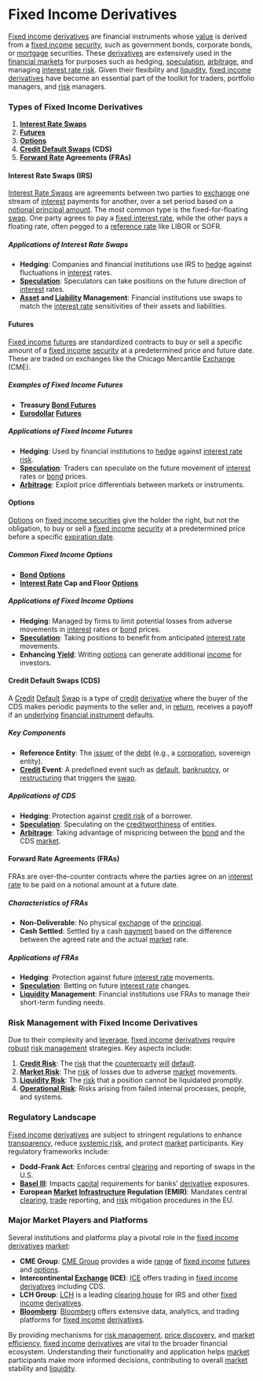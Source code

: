 # Fixed Income Derivatives

[Fixed income](../f/fixed_income.md) [derivatives](../d/derivatives.md) are financial instruments whose [value](../v/value.md) is derived from a [fixed income](../f/fixed_income.md) [security](../s/security.md), such as government bonds, corporate bonds, or [mortgage](../m/mortgage.md) securities. These [derivatives](../d/derivatives.md) are extensively used in the [financial markets](../f/financial_market.md) for purposes such as hedging, [speculation](../s/speculation.md), [arbitrage](../a/arbitrage.md), and managing [interest rate risk](../i/interest_rate_risk.md). Given their flexibility and [liquidity](../l/liquidity.md), [fixed income](../f/fixed_income.md) [derivatives](../d/derivatives.md) have become an essential part of the toolkit for traders, portfolio managers, and [risk](../r/risk.md) managers.

### Types of Fixed Income Derivatives
1. **[Interest Rate Swaps](../i/interest_rate_swaps.md)**
2. **[Futures](../f/futures.md)**
3. **[Options](../o/options.md)**
4. **[Credit Default Swaps](../c/credit_default_swaps.md) (CDS)**
5. **[Forward Rate](../f/forward_rate.md) Agreements (FRAs)**

#### Interest Rate Swaps (IRS)
[Interest Rate Swaps](../i/interest_rate_swaps.md) are agreements between two parties to [exchange](../e/exchange.md) one stream of [interest](../i/interest.md) payments for another, over a set period based on a [notional principal amount](../n/notional_principal_amount.md). The most common type is the fixed-for-floating [swap](../s/swap.md). One party agrees to pay a [fixed interest rate](../f/fixed_interest_rate.md), while the other pays a floating rate, often pegged to a [reference rate](../r/reference_rate.md) like LIBOR or SOFR.

##### Applications of Interest Rate Swaps
- **Hedging**: Companies and financial institutions use IRS to [hedge](../h/hedge.md) against fluctuations in [interest](../i/interest.md) rates.
- **[Speculation](../s/speculation.md)**: Speculators can take positions on the future direction of [interest](../i/interest.md) rates.
- **[Asset](../a/asset.md) and [Liability](../l/liability.md) Management**: Financial institutions use swaps to match the [interest rate](../i/interest_rate.md) sensitivities of their assets and liabilities.

#### Futures
[Fixed income](../f/fixed_income.md) [futures](../f/futures.md) are standardized contracts to buy or sell a specific amount of a [fixed income](../f/fixed_income.md) [security](../s/security.md) at a predetermined price and future date. These are traded on exchanges like the Chicago Mercantile [Exchange](../e/exchange.md) (CME).

##### Examples of Fixed Income Futures
- **Treasury [Bond Futures](../b/bond_futures.md)**
- **[Eurodollar](../e/eurodollar.md) [Futures](../f/futures.md)**

##### Applications of Fixed Income Futures
- **Hedging**: Used by financial institutions to [hedge](../h/hedge.md) against [interest rate risk](../i/interest_rate_risk.md).
- **[Speculation](../s/speculation.md)**: Traders can speculate on the future movement of [interest](../i/interest.md) rates or [bond](../b/bond.md) prices.
- **[Arbitrage](../a/arbitrage.md)**: Exploit price differentials between markets or instruments.

#### Options
[Options](../o/options.md) on [fixed income securities](../f/fixed_income_securities.md) give the holder the right, but not the obligation, to buy or sell a [fixed income](../f/fixed_income.md) [security](../s/security.md) at a predetermined price before a specific [expiration date](../e/expiration_date.md).

##### Common Fixed Income Options
- **[Bond](../b/bond.md) [Options](../o/options.md)**
- **[Interest Rate](../i/interest_rate.md) Cap and Floor [Options](../o/options.md)**

##### Applications of Fixed Income Options
- **Hedging**: Managed by firms to limit potential losses from adverse movements in [interest](../i/interest.md) rates or [bond](../b/bond.md) prices.
- **[Speculation](../s/speculation.md)**: Taking positions to benefit from anticipated [interest rate](../i/interest_rate.md) movements.
- **Enhancing [Yield](../y/yield.md)**: Writing [options](../o/options.md) can generate additional [income](../i/income.md) for investors.

#### Credit Default Swaps (CDS)
A [Credit](../c/credit.md) [Default](../d/default.md) [Swap](../s/swap.md) is a type of [credit](../c/credit.md) [derivative](../d/derivative.md) where the buyer of the CDS makes periodic payments to the seller and, in [return](../r/return.md), receives a payoff if an [underlying](../u/underlying.md) [financial instrument](../f/financial_instrument.md) defaults.

##### Key Components
- **Reference Entity**: The [issuer](../i/issuer.md) of the [debt](../d/debt.md) (e.g., a [corporation](../c/corporation.md), sovereign entity).
- **[Credit](../c/credit.md) Event**: A predefined event such as [default](../d/default.md), [bankruptcy](../b/bankruptcy.md), or [restructuring](../r/restructuring.md) that triggers the [swap](../s/swap.md).

##### Applications of CDS
- **Hedging**: Protection against [credit risk](../c/credit_risk.md) of a borrower.
- **[Speculation](../s/speculation.md)**: Speculating on the [creditworthiness](../c/creditworthiness.md) of entities.
- **[Arbitrage](../a/arbitrage.md)**: Taking advantage of mispricing between the [bond](../b/bond.md) and the CDS [market](../m/market.md).

#### Forward Rate Agreements (FRAs)
FRAs are over-the-counter contracts where the parties agree on an [interest rate](../i/interest_rate.md) to be paid on a notional amount at a future date.

##### Characteristics of FRAs
- **Non-Deliverable**: No physical [exchange](../e/exchange.md) of the [principal](../p/principal.md).
- **Cash Settled**: Settled by a cash [payment](../p/payment.md) based on the difference between the agreed rate and the actual [market](../m/market.md) rate.

##### Applications of FRAs
- **Hedging**: Protection against future [interest rate](../i/interest_rate.md) movements.
- **[Speculation](../s/speculation.md)**: Betting on future [interest rate](../i/interest_rate.md) changes.
- **[Liquidity](../l/liquidity.md) Management**: Financial institutions use FRAs to manage their short-term funding needs.

### Risk Management with Fixed Income Derivatives
Due to their complexity and [leverage](../l/leverage.md), [fixed income](../f/fixed_income.md) [derivatives](../d/derivatives.md) require [robust](../r/robust.md) [risk management](../r/risk_management.md) strategies. Key aspects include:

1. **[Credit Risk](../c/credit_risk.md)**: The [risk](../r/risk.md) that the [counterparty](../c/counterparty.md) [will](../w/will.md) [default](../d/default.md).
2. **[Market Risk](../m/market_risk.md)**: The [risk](../r/risk.md) of losses due to adverse [market](../m/market.md) movements.
3. **[Liquidity Risk](../l/liquidity_risk.md)**: The [risk](../r/risk.md) that a position cannot be liquidated promptly.
4. **[Operational Risk](../o/operational_risk.md)**: Risks arising from failed internal processes, people, and systems.

### Regulatory Landscape
[Fixed income](../f/fixed_income.md) [derivatives](../d/derivatives.md) are subject to stringent regulations to enhance [transparency](../t/transparency.md), reduce [systemic risk](../s/systemic_risk.md), and protect [market](../m/market.md) participants. Key regulatory frameworks include:

- **Dodd-Frank Act**: Enforces central [clearing](../c/clearing.md) and reporting of swaps in the U.S.
- **[Basel III](../b/basel_iii.md)**: Impacts [capital](../c/capital.md) requirements for banks' [derivative](../d/derivative.md) exposures.
- **European [Market](../m/market.md) [Infrastructure](../i/infrastructure.md) Regulation (EMIR)**: Mandates central [clearing](../c/clearing.md), [trade](../t/trade.md) reporting, and [risk](../r/risk.md) mitigation procedures in the EU.

### Major Market Players and Platforms
Several institutions and platforms play a pivotal role in the [fixed income](../f/fixed_income.md) [derivatives](../d/derivatives.md) [market](../m/market.md):

- **CME Group**: [CME Group](https://www.cmegroup.com) provides a wide [range](../r/range.md) of [fixed income](../f/fixed_income.md) [futures](../f/futures.md) and [options](../o/options.md).
- **Intercontinental [Exchange](../e/exchange.md) (ICE)**: [ICE](https://www.theice.com) offers trading in [fixed income](../f/fixed_income.md) [derivatives](../d/derivatives.md) including CDS.
- **LCH Group**: [LCH](https://www.lch.com) is a leading [clearing house](../c/clearing_house.md) for IRS and other [fixed income](../f/fixed_income.md) [derivatives](../d/derivatives.md).
- **[Bloomberg](../b/bloomberg.md)**: [Bloomberg](https://www.bloomberg.com) offers extensive data, analytics, and trading platforms for [fixed income](../f/fixed_income.md) [derivatives](../d/derivatives.md).

By providing mechanisms for [risk management](../r/risk_management.md), [price discovery](../p/price_discovery.md), and [market efficiency](../m/market_efficiency.md), [fixed income](../f/fixed_income.md) [derivatives](../d/derivatives.md) are vital to the broader financial ecosystem. Understanding their functionality and application helps [market](../m/market.md) participants make more informed decisions, contributing to overall [market](../m/market.md) stability and [liquidity](../l/liquidity.md).